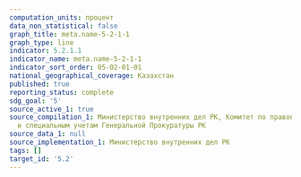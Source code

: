 ```yaml
---
computation_units: процент
data_non_statistical: false
graph_title: meta.name-5-2-1-1
graph_type: line
indicator: 5.2.1.1
indicator_name: meta.name-5-2-1-1
indicator_sort_order: 05-02-01-01
national_geographical_coverage: Казахстан
published: true
reporting_status: complete
sdg_goal: '5'
source_active_1: true
source_compilation_1: Министерство внутренних дел РК, Комитет по правовой статистике
  и специальным учетам Генеральной Прокуратуры РК
source_data_1: null
source_implementation_1: Министерство внутренних дел РК
tags: []
target_id: '5.2'
---
```

